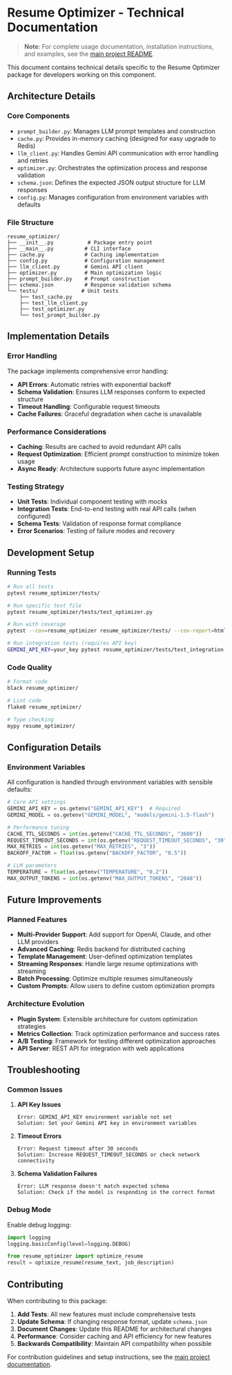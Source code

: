 # Resume Optimizer - Technical Documentation

> **Note**: For complete usage documentation, installation instructions, and examples, see the [main project README](../README.md#resume-optimizer-package).

This document contains technical details specific to the Resume Optimizer package for developers working on this component.

## Architecture Details

### Core Components

- `prompt_builder.py`: Manages LLM prompt templates and construction
- `cache.py`: Provides in-memory caching (designed for easy upgrade to Redis)
- `llm_client.py`: Handles Gemini API communication with error handling and retries
- `optimizer.py`: Orchestrates the optimization process and response validation
- `schema.json`: Defines the expected JSON output structure for LLM responses
- `config.py`: Manages configuration from environment variables with defaults

### File Structure

```
resume_optimizer/
├── __init__.py           # Package entry point
├── __main__.py          # CLI interface
├── cache.py             # Caching implementation
├── config.py            # Configuration management
├── llm_client.py        # Gemini API client
├── optimizer.py         # Main optimization logic
├── prompt_builder.py    # Prompt construction
├── schema.json          # Response validation schema
└── tests/              # Unit tests
    ├── test_cache.py
    ├── test_llm_client.py
    ├── test_optimizer.py
    └── test_prompt_builder.py
```

## Implementation Details

### Error Handling

The package implements comprehensive error handling:
- **API Errors**: Automatic retries with exponential backoff
- **Schema Validation**: Ensures LLM responses conform to expected structure
- **Timeout Handling**: Configurable request timeouts
- **Cache Failures**: Graceful degradation when cache is unavailable

### Performance Considerations

- **Caching**: Results are cached to avoid redundant API calls
- **Request Optimization**: Efficient prompt construction to minimize token usage
- **Async Ready**: Architecture supports future async implementation

### Testing Strategy

- **Unit Tests**: Individual component testing with mocks
- **Integration Tests**: End-to-end testing with real API calls (when configured)
- **Schema Tests**: Validation of response format compliance
- **Error Scenarios**: Testing of failure modes and recovery

## Development Setup

### Running Tests

```bash
# Run all tests
pytest resume_optimizer/tests/

# Run specific test file
pytest resume_optimizer/tests/test_optimizer.py

# Run with coverage
pytest --cov=resume_optimizer resume_optimizer/tests/ --cov-report=html

# Run integration tests (requires API key)
GEMINI_API_KEY=your_key pytest resume_optimizer/tests/test_integration.py
```

### Code Quality

```bash
# Format code
black resume_optimizer/

# Lint code
flake8 resume_optimizer/

# Type checking
mypy resume_optimizer/
```

## Configuration Details

### Environment Variables

All configuration is handled through environment variables with sensible defaults:

```python
# Core API settings
GEMINI_API_KEY = os.getenv("GEMINI_API_KEY")  # Required
GEMINI_MODEL = os.getenv("GEMINI_MODEL", "models/gemini-1.5-flash")

# Performance tuning
CACHE_TTL_SECONDS = int(os.getenv("CACHE_TTL_SECONDS", "3600"))
REQUEST_TIMEOUT_SECONDS = int(os.getenv("REQUEST_TIMEOUT_SECONDS", "30"))
MAX_RETRIES = int(os.getenv("MAX_RETRIES", "3"))
BACKOFF_FACTOR = float(os.getenv("BACKOFF_FACTOR", "0.5"))

# LLM parameters
TEMPERATURE = float(os.getenv("TEMPERATURE", "0.2"))
MAX_OUTPUT_TOKENS = int(os.getenv("MAX_OUTPUT_TOKENS", "2048"))
```

## Future Improvements

### Planned Features

- **Multi-Provider Support**: Add support for OpenAI, Claude, and other LLM providers
- **Advanced Caching**: Redis backend for distributed caching
- **Template Management**: User-defined optimization templates
- **Streaming Responses**: Handle large resume optimizations with streaming
- **Batch Processing**: Optimize multiple resumes simultaneously
- **Custom Prompts**: Allow users to define custom optimization prompts

### Architecture Evolution

- **Plugin System**: Extensible architecture for custom optimization strategies
- **Metrics Collection**: Track optimization performance and success rates
- **A/B Testing**: Framework for testing different optimization approaches
- **API Server**: REST API for integration with web applications

## Troubleshooting

### Common Issues

1. **API Key Issues**
   ```
   Error: GEMINI_API_KEY environment variable not set
   Solution: Set your Gemini API key in environment variables
   ```

2. **Timeout Errors**
   ```
   Error: Request timeout after 30 seconds
   Solution: Increase REQUEST_TIMEOUT_SECONDS or check network connectivity
   ```

3. **Schema Validation Failures**
   ```
   Error: LLM response doesn't match expected schema
   Solution: Check if the model is responding in the correct format
   ```

### Debug Mode

Enable debug logging:

```python
import logging
logging.basicConfig(level=logging.DEBUG)

from resume_optimizer import optimize_resume
result = optimize_resume(resume_text, job_description)
```

## Contributing

When contributing to this package:

1. **Add Tests**: All new features must include comprehensive tests
2. **Update Schema**: If changing response format, update `schema.json`
3. **Document Changes**: Update this README for architectural changes
4. **Performance**: Consider caching and API efficiency for new features
5. **Backwards Compatibility**: Maintain API compatibility when possible

For contribution guidelines and setup instructions, see the [main project documentation](../README.md#contributing--future-improvements).
